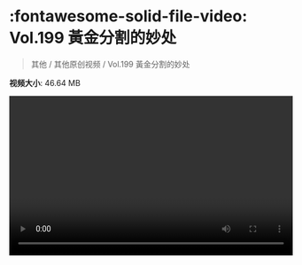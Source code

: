 # :fontawesome-solid-file-video: Vol.199 黃金分割的妙处

> 其他 / 其他原创视频 / Vol.199 黃金分割的妙处

**视频大小**: 46.64 MB

<video id="V-d7c74942ed4a325bdc0006b3d37b9143" width="512" height="288" preload="none" playsinline webkit-playsinline></video>